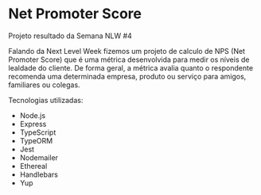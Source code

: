 # Net Promoter Score

Projeto resultado da Semana NLW #4

Falando da Next Level Week fizemos um projeto de calculo de NPS (Net Promoter Score) que é uma métrica desenvolvida para medir os níveis de lealdade do cliente. De forma geral, a métrica avalia quanto o respondente recomenda uma determinada empresa, produto ou serviço para amigos, familiares ou colegas.

Tecnologias utilizadas:

- Node.js
- Express
- TypeScript
- TypeORM
- Jest
- Nodemailer
- Ethereal
- Handlebars
- Yup
